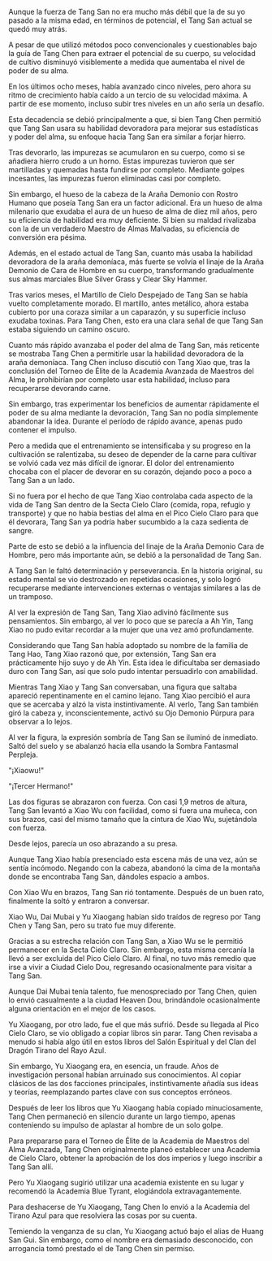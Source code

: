 
Aunque la fuerza de Tang San no era mucho más débil que la de su yo pasado a la misma edad, en términos de potencial, el Tang San actual se quedó muy atrás.

A pesar de que utilizó métodos poco convencionales y cuestionables bajo la guía de Tang Chen para extraer el potencial de su cuerpo, su velocidad de cultivo disminuyó visiblemente a medida que aumentaba el nivel de poder de su alma.

En los últimos ocho meses, había avanzado cinco niveles, pero ahora su ritmo de crecimiento había caído a un tercio de su velocidad máxima. A partir de ese momento, incluso subir tres niveles en un año sería un desafío.

Esta decadencia se debió principalmente a que, si bien Tang Chen permitió que Tang San usara su habilidad devoradora para mejorar sus estadísticas y poder del alma, su enfoque hacia Tang San era similar a forjar hierro.

Tras devorarlo, las impurezas se acumularon en su cuerpo, como si se añadiera hierro crudo a un horno. Estas impurezas tuvieron que ser martilladas y quemadas hasta fundirse por completo. Mediante golpes incesantes, las impurezas fueron eliminadas casi por completo.

Sin embargo, el hueso de la cabeza de la Araña Demonio con Rostro Humano que poseía Tang San era un factor adicional. Era un hueso de alma milenario que exudaba el aura de un hueso de alma de diez mil años, pero su eficiencia de habilidad era muy deficiente. Si bien su maldad rivalizaba con la de un verdadero Maestro de Almas Malvadas, su eficiencia de conversión era pésima.

Además, en el estado actual de Tang San, cuanto más usaba la habilidad devoradora de la araña demoníaca, más fuerte se volvía el linaje de la Araña Demonio de Cara de Hombre en su cuerpo, transformando gradualmente sus almas marciales Blue Silver Grass y Clear Sky Hammer.

Tras varios meses, el Martillo de Cielo Despejado de Tang San se había vuelto completamente morado. El martillo, antes metálico, ahora estaba cubierto por una coraza similar a un caparazón, y su superficie incluso exudaba toxinas. Para Tang Chen, esto era una clara señal de que Tang San estaba siguiendo un camino oscuro.

Cuanto más rápido avanzaba el poder del alma de Tang San, más reticente se mostraba Tang Chen a permitirle usar la habilidad devoradora de la araña demoníaca. Tang Chen incluso discutió con Tang Xiao que, tras la conclusión del Torneo de Élite de la Academia Avanzada de Maestros del Alma, le prohibirían por completo usar esta habilidad, incluso para recuperarse devorando carne.

Sin embargo, tras experimentar los beneficios de aumentar rápidamente el poder de su alma mediante la devoración, Tang San no podía simplemente abandonar la idea. Durante el período de rápido avance, apenas pudo contener el impulso.

Pero a medida que el entrenamiento se intensificaba y su progreso en la cultivación se ralentizaba, su deseo de depender de la carne para cultivar se volvió cada vez más difícil de ignorar. El dolor del entrenamiento chocaba con el placer de devorar en su corazón, dejando poco a poco a Tang San a un lado.

Si no fuera por el hecho de que Tang Xiao controlaba cada aspecto de la vida de Tang San dentro de la Secta Cielo Claro (comida, ropa, refugio y transporte) y que no había bestias del alma en el Pico Cielo Claro para que él devorara, Tang San ya podría haber sucumbido a la caza sedienta de sangre.

Parte de esto se debió a la influencia del linaje de la Araña Demonio Cara de Hombre, pero más importante aún, se debió a la personalidad de Tang San.

A Tang San le faltó determinación y perseverancia. En la historia original, su estado mental se vio destrozado en repetidas ocasiones, y solo logró recuperarse mediante intervenciones externas o ventajas similares a las de un tramposo.

Al ver la expresión de Tang San, Tang Xiao adivinó fácilmente sus pensamientos. Sin embargo, al ver lo poco que se parecía a Ah Yin, Tang Xiao no pudo evitar recordar a la mujer que una vez amó profundamente.

Considerando que Tang San había adoptado su nombre de la familia de Tang Hao, Tang Xiao razonó que, por extensión, Tang San era prácticamente hijo suyo y de Ah Yin. Esta idea le dificultaba ser demasiado duro con Tang San, así que solo pudo intentar persuadirlo con amabilidad.

Mientras Tang Xiao y Tang San conversaban, una figura que saltaba apareció repentinamente en el camino lejano. Tang Xiao percibió el aura que se acercaba y alzó la vista instintivamente. Al verlo, Tang San también giró la cabeza y, inconscientemente, activó su Ojo Demonio Púrpura para observar a lo lejos.

Al ver la figura, la expresión sombría de Tang San se iluminó de inmediato. Saltó del suelo y se abalanzó hacia ella usando la Sombra Fantasmal Perpleja.

"¡Xiaowu!"

"¡Tercer Hermano!"

Las dos figuras se abrazaron con fuerza. Con casi 1,9 metros de altura, Tang San levantó a Xiao Wu con facilidad, como si fuera una muñeca, con sus brazos, casi del mismo tamaño que la cintura de Xiao Wu, sujetándola con fuerza.

Desde lejos, parecía un oso abrazando a su presa.

Aunque Tang Xiao había presenciado esta escena más de una vez, aún se sentía incómodo. Negando con la cabeza, abandonó la cima de la montaña donde se encontraba Tang San, dándoles espacio a ambos.

Con Xiao Wu en brazos, Tang San rió tontamente. Después de un buen rato, finalmente la soltó y entraron a conversar.

Xiao Wu, Dai Mubai y Yu Xiaogang habían sido traídos de regreso por Tang Chen y Tang San, pero su trato fue muy diferente.

Gracias a su estrecha relación con Tang San, a Xiao Wu se le permitió permanecer en la Secta Cielo Claro. Sin embargo, esta misma cercanía la llevó a ser excluida del Pico Cielo Claro. Al final, no tuvo más remedio que irse a vivir a Ciudad Cielo Dou, regresando ocasionalmente para visitar a Tang San.

Aunque Dai Mubai tenía talento, fue menospreciado por Tang Chen, quien lo envió casualmente a la ciudad Heaven Dou, brindándole ocasionalmente alguna orientación en el mejor de los casos.

Yu Xiaogang, por otro lado, fue el que más sufrió. Desde su llegada al Pico Cielo Claro, se vio obligado a copiar libros sin parar. Tang Chen revisaba a menudo si había algo útil en estos libros del Salón Espiritual y del Clan del Dragón Tirano del Rayo Azul.

Sin embargo, Yu Xiaogang era, en esencia, un fraude. Años de investigación personal habían arruinado sus conocimientos. Al copiar clásicos de las dos facciones principales, instintivamente añadía sus ideas y teorías, reemplazando partes clave con sus conceptos erróneos.

Después de leer los libros que Yu Xiaogang había copiado minuciosamente, Tang Chen permaneció en silencio durante un largo tiempo, apenas conteniendo su impulso de aplastar al hombre de un solo golpe.

Para prepararse para el Torneo de Élite de la Academia de Maestros del Alma Avanzada, Tang Chen originalmente planeó establecer una Academia de Cielo Claro, obtener la aprobación de los dos imperios y luego inscribir a Tang San allí.

Pero Yu Xiaogang sugirió utilizar una academia existente en su lugar y recomendó la Academia Blue Tyrant, elogiándola extravagantemente.

Para deshacerse de Yu Xiaogang, Tang Chen lo envió a la Academia del Tirano Azul para que resolviera las cosas por su cuenta.

Temiendo la venganza de su clan, Yu Xiaogang actuó bajo el alias de Huang San Gui. Sin embargo, como el nombre era demasiado desconocido, con arrogancia tomó prestado el de Tang Chen sin permiso.